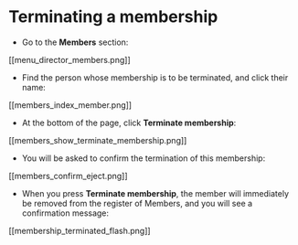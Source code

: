 # Terminating a membership

* Go to the **Members** section:

[[menu_director_members.png]]

* Find the person whose membership is to be terminated, and click their name:

[[members_index_member.png]]

* At the bottom of the page, click **Terminate membership**:

[[members_show_terminate_membership.png]]

* You will be asked to confirm the termination of this membership:

[[members_confirm_eject.png]]

* When you press **Terminate membership**, the member will immediately be removed from the register of Members, and you will see a confirmation message:

[[membership_terminated_flash.png]]
